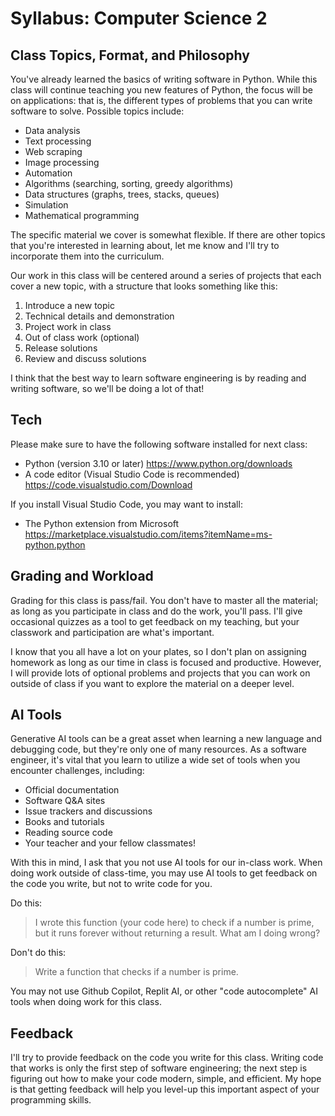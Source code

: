 # Syllabus: Computer Science 2

## Class Topics, Format, and Philosophy

You've already learned the basics of writing software in Python. While this class will continue teaching you new features of Python, the focus will be on applications: that is, the different types of problems that you can write software to solve. Possible topics include:

- Data analysis
- Text processing
- Web scraping
- Image processing
- Automation
- Algorithms (searching, sorting, greedy algorithms)
- Data structures (graphs, trees, stacks, queues)
- Simulation
- Mathematical programming

The specific material we cover is somewhat flexible. If there are other topics that you're interested in learning about, let me know and I'll try to incorporate them into the curriculum.

Our work in this class will be centered around a series of projects that each cover a new topic, with a structure that looks something like this:

1. Introduce a new topic
2. Technical details and demonstration
3. Project work in class
4. Out of class work (optional)
5. Release solutions
6. Review and discuss solutions

I think that the best way to learn software engineering is by reading and writing software, so we'll be doing a lot of that!

## Tech

Please make sure to have the following software installed for next class:

- Python (version 3.10 or later) https://www.python.org/downloads
- A code editor (Visual Studio Code is recommended) https://code.visualstudio.com/Download

If you install Visual Studio Code, you may want to install:

- The Python extension from Microsoft https://marketplace.visualstudio.com/items?itemName=ms-python.python

## Grading and Workload

Grading for this class is pass/fail. You don't have to master all the material; as long as you participate in class and do the work, you'll pass. I'll give occasional quizzes as a tool to get feedback on my teaching, but your classwork and participation are what's important.

I know that you all have a lot on your plates, so I don't plan on assigning homework as long as our time in class is focused and productive. However, I will provide lots of optional problems and projects that you can work on outside of class if you want to explore the material on a deeper level.

## AI Tools

Generative AI tools can be a great asset when learning a new language and debugging code, but they're only one of many resources. As a software engineer, it's vital that you learn to utilize a wide set of tools when you encounter challenges, including:

- Official documentation
- Software Q&A sites
- Issue trackers and discussions
- Books and tutorials
- Reading source code
- Your teacher and your fellow classmates!

With this in mind, I ask that you not use AI tools for our in-class work. When doing work outside of class-time, you may use AI tools to get feedback on the code you write, but not to write code for you.

Do this:

> I wrote this function (your code here) to check if a number is prime, but it runs forever without returning a result. What am I doing wrong?

Don't do this:

> Write a function that checks if a number is prime.

You may not use Github Copilot, Replit AI, or other "code autocomplete" AI tools when doing work for this class.

## Feedback

I'll try to provide feedback on the code you write for this class. Writing code that works is only the first step of software engineering; the next step is figuring out how to make your code modern, simple, and efficient. My hope is that getting feedback will help you level-up this important aspect of your programming skills.
